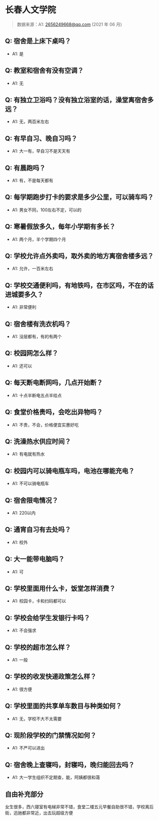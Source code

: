 # 长春人文学院

> 数据来源：A1: 2656249668@qq.com (2021 年 06 月)

## Q: 宿舍是上床下桌吗？

- A1: 是

## Q: 教室和宿舍有没有空调？

- A1: 无

## Q: 有独立卫浴吗？没有独立浴室的话，澡堂离宿舍多远？

- A1: 无，两百米左右

## Q: 有早自习、晚自习吗？

- A1: 大一有，早自习不是天天有

## Q: 有晨跑吗？

- A1: 有，不是每天都有

## Q: 每学期跑步打卡的要求是多少公里，可以骑车吗？

- A1: 男女不同，100左右不定，可以的

## Q: 寒暑假放多久，每年小学期有多长？

- A1: 两个月，半个学期四个月

## Q: 学校允许点外卖吗，取外卖的地方离宿舍楼多远？

- A1: 允许，一百米左右

## Q: 学校交通便利吗，有地铁吗，在市区吗，不在的话进城要多久？

- A1: 非常便利

## Q: 宿舍楼有洗衣机吗？

- A1: 没层都有，有的有两个

## Q: 校园网怎么样？

- A1: 还可以

## Q: 每天断电断网吗，几点开始断？

- A1: 十点半断电五点半给点

## Q: 食堂价格贵吗，会吃出异物吗？

- A1: 不贵，不会，价格便宜实惠好吃

## Q: 洗澡热水供应时间？

- A1: 有电就有热水

## Q: 校园内可以骑电瓶车吗，电池在哪能充电？

- A1: 不可以骑电瓶车

## Q: 宿舍限电情况？

- A1: 220以内

## Q: 通宵自习有去处吗？

- A1: 校外

## Q: 大一能带电脑吗？

- A1: 可

## Q: 学校里面用什么卡，饭堂怎样消费？

- A1: 校园卡，卡和扫码都可以

## Q: 学校会给学生发银行卡吗？

- A1: 不会强求

## Q: 学校的超市怎么样？

- A1: 一般

## Q: 学校的收发快递政策怎么样？

- A1: 很方便

## Q: 学校里面的共享单车数目与种类如何？

- A1: 无，学校不大不太需要

## Q: 现阶段学校的门禁情况如何？

- A1: 不严可以进出

## Q: 宿舍晚上查寝吗，封寝吗，晚归能回去吗？

- A1: 大一学生组织不定期查，能，阿姨都很和蔼

## 自由补充部分

女生很多，西六寝室有电梯非常不错，食堂二楼五元早餐自助很不错，学校离后街，迅驰都非常近，出去玩超级方便